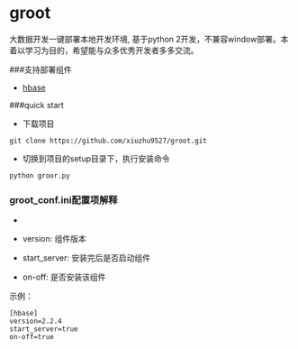 
# groot

大数据开发一键部署本地开发环境, 基于python 2开发，不兼容window部署。本着以学习为目的，希望能与众多优秀开发者多多交流。

###支持部署组件

* [hbase](doc/hbase.md)


###quick start

* 下载项目
```
git clone https://github.com/xiuzhu9527/groot.git
```

* 切换到项目的setup目录下，执行安装命令

```
python groor.py
```

### groot_conf.ini配置项解释

* [xxx]: 组件名

* version: 组件版本

* start_server: 安装完后是否启动组件

* on-off: 是否安装该组件 

示例：
```
[hbase]
version=2.2.4
start_server=true
on-off=true
```

